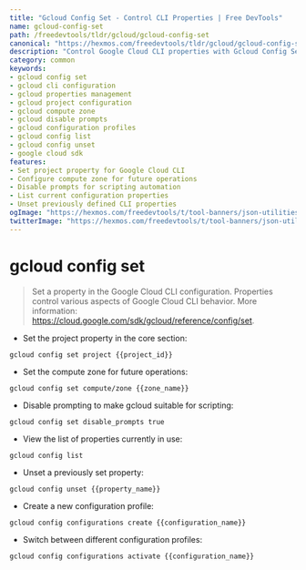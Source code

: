 ```yaml
---
title: "Gcloud Config Set - Control CLI Properties | Free DevTools"
name: gcloud-config-set
path: /freedevtools/tldr/gcloud/gcloud-config-set
canonical: "https://hexmos.com/freedevtools/tldr/gcloud/gcloud-config-set/"
description: "Control Google Cloud CLI properties with Gcloud Config Set. Manage projects, compute zones, and disable prompts for scripting. Free online tool, no registration required."
category: common
keywords:
- gcloud config set
- gcloud cli configuration
- gcloud properties management
- gcloud project configuration
- gcloud compute zone
- gcloud disable prompts
- gcloud configuration profiles
- gcloud config list
- gcloud config unset
- google cloud sdk
features:
- Set project property for Google Cloud CLI
- Configure compute zone for future operations
- Disable prompts for scripting automation
- List current configuration properties
- Unset previously defined CLI properties
ogImage: "https://hexmos.com/freedevtools/t/tool-banners/json-utilities-banner.png"
twitterImage: "https://hexmos.com/freedevtools/t/tool-banners/json-utilities-banner.png"
---
```


# gcloud config set

> Set a property in the Google Cloud CLI configuration.
> Properties control various aspects of Google Cloud CLI behavior.
> More information: <https://cloud.google.com/sdk/gcloud/reference/config/set>.

- Set the project property in the core section:

`gcloud config set project {{project_id}}`

- Set the compute zone for future operations:

`gcloud config set compute/zone {{zone_name}}`

- Disable prompting to make gcloud suitable for scripting:

`gcloud config set disable_prompts true`

- View the list of properties currently in use:

`gcloud config list`

- Unset a previously set property:

`gcloud config unset {{property_name}}`

- Create a new configuration profile:

`gcloud config configurations create {{configuration_name}}`

- Switch between different configuration profiles:

`gcloud config configurations activate {{configuration_name}}`
